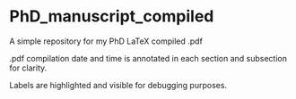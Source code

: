 # PhD_manuscript_compiled
 
A simple repository for my PhD LaTeX compiled .pdf

.pdf compilation date and time is annotated in each section and subsection for clarity.

Labels are highlighted and visible for debugging purposes.

